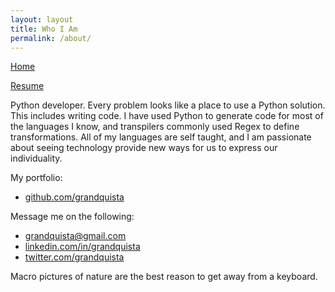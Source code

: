 ```yaml
---
layout: layout
title: Who I Am
permalink: /about/
---
```


[Home](/)

[Resume](/resume/)

Python developer. Every problem looks like a place to use a Python solution. This includes writing code. I have used Python to generate code for most of the languages I know, and transpilers commonly used Regex to define transformations. All of my languages are self taught, and I am passionate about seeing technology provide new ways for us to express our individuality.

My portfolio:
- [github.com/grandquista](github.com/grandquista)

Message me on the following:
- [grandquista@gmail.com](grandquista@gmail.com)
- [linkedin.com/in/grandquista](linkedin.com/in/grandquista)
- [twitter.com/grandquista](twitter.com/grandquista)

Macro pictures of nature are the best reason to get away from a keyboard.
